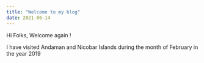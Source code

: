```yaml
---
title: "Welcome to my blog"
date: 2021-06-14
---
```


Hi Folks, Welcome again !

I have visited Andaman and Nicobar Islands during the month of February in the year 2019
